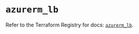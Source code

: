 # `azurerm_lb`

Refer to the Terraform Registry for docs: [`azurerm_lb`](https://registry.terraform.io/providers/hashicorp/azurerm/4.36.0/docs/resources/lb).
